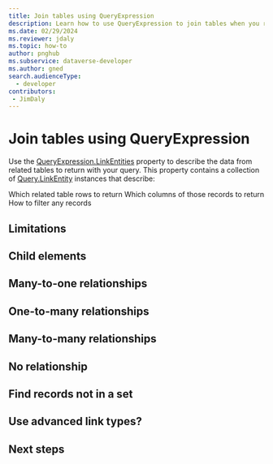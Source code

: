 ```yaml
---
title: Join tables using QueryExpression
description: Learn how to use QueryExpression to join tables when you retrieve data from Microsoft Dataverse.
ms.date: 02/29/2024
ms.reviewer: jdaly
ms.topic: how-to
author: pnghub
ms.subservice: dataverse-developer
ms.author: gned
search.audienceType: 
  - developer
contributors:
 - JimDaly
---
```

# Join tables using QueryExpression

Use the [QueryExpression.LinkEntities](xref:Microsoft.Xrm.Sdk.Query.QueryExpression.LinkEntities) property to describe the data from related tables to return with your query. This property contains a collection of [Query.LinkEntity](xref:Microsoft.Xrm.Sdk.Query.LinkEntity) instances that describe:

Which related table rows to return
Which columns of those records to return
How to filter any records

## Limitations

## Child elements

## Many-to-one relationships

## One-to-many relationships

## Many-to-many relationships

## No relationship

## Find records not in a set

## Use advanced link types?

## Next steps